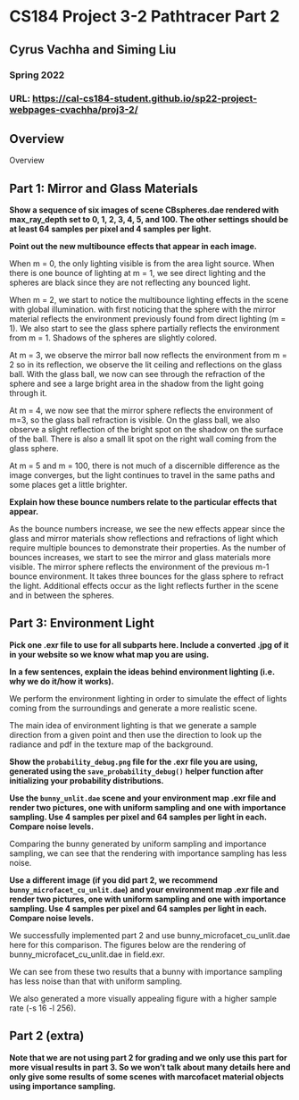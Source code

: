 # CS184 Project 3-2 Pathtracer Part 2
## Cyrus Vachha and Siming Liu
### Spring 2022 

### URL: https://cal-cs184-student.github.io/sp22-project-webpages-cvachha/proj3-2/

## Overview
Overview

## Part 1: Mirror and Glass Materials

**Show a sequence of six images of scene CBspheres.dae rendered with max_ray_depth set to 0, 1, 2, 3, 4, 5, and 100. The other settings should be at least 64 samples per pixel and 4 samples per light.**

**Point out the new multibounce effects that appear in each image.**

When m = 0, the only lighting visible is from the area light source. When there is one bounce of lighting at m = 1, we see direct lighting and the spheres are black since they are not reflecting any bounced light. 

When m = 2, we start to notice the multibounce lighting effects in the scene with global illumination. with first noticing that the sphere with the mirror material reflects the environment previously found from direct lighting (m = 1). We also start to see the glass sphere partially reflects the environment from m = 1. Shadows of the spheres are slightly colored.

At m = 3, we observe the mirror ball now reflects the environment from m = 2 so in its reflection, we observe the lit ceiling and reflections on the glass ball. With the glass ball, we now can see through the refraction of the sphere and see a large bright area in the shadow from the light going through it.

At m = 4, we now see that the mirror sphere reflects the environment of m=3, so the glass ball refraction is visible. On the glass ball, we also observe a slight reflection of the bright spot on the shadow on the surface of the ball. There is also a small lit spot on the right wall coming from the glass sphere.

At m = 5 and m = 100, there is not much of a discernible difference as the image converges, but the light continues to travel in the same paths and some places get a little brighter. 


**Explain how these bounce numbers relate to the particular effects that appear.**

As the bounce numbers increase, we see the new effects appear since the glass and mirror materials show reflections and refractions of light which require multiple bounces to demonstrate their properties. As the number of bounces increases, we start to see the mirror and glass materials more visible. The mirror sphere reflects the environment of the previous m-1 bounce environment. It takes three bounces for the glass sphere to refract the light. Additional effects occur as the light reflects further in the scene and in between the spheres.

## Part 3: Environment Light

**Pick one .exr file to use for all subparts here. Include a converted .jpg of it in your website so we know what map you are using.**

**In a few sentences, explain the ideas behind environment lighting (i.e. why we do it/how it works).**

We perform the environment lighting in order to simulate the effect of lights coming from the surroundings and generate a more realistic scene. 

The main idea of environment lighting is that we generate a sample direction from a given point and then use the direction to look up the radiance and pdf in the texture map of the background.


**Show the `probability_debug.png` file for the .exr file you are using, generated using the `save_probability_debug()` helper function after initializing your probability distributions.**

**Use the `bunny_unlit.dae` scene and your environment map .exr file and render two pictures, one with uniform sampling and one with importance sampling. Use 4 samples per pixel and 64 samples per light in each. Compare noise levels.**

Comparing the bunny generated by uniform sampling and importance sampling, we can see that the rendering with importance sampling has less noise.


**Use a different image (if you did part 2, we recommend `bunny_microfacet_cu_unlit.dae`) and your environment map .exr file and render two pictures, one with uniform sampling and one with importance sampling. Use 4 samples per pixel and 64 samples per light in each. Compare noise levels.**

We successfully implemented part 2 and use bunny_microfacet_cu_unlit.dae here for this comparison. The figures below are the rendering of bunny_microfacet_cu_unlit.dae in field.exr. 

We can see from these two results that a bunny with importance sampling has less noise than that with uniform sampling.

We also generated a more visually appealing figure with a higher sample rate (-s 16 -l 256).

## Part 2 (extra)

**Note that we are not using part 2 for grading and we only use this part for more visual results in part 3. So we won’t talk about many details here and only give some results of some scenes with marcofacet material objects using importance sampling.**

